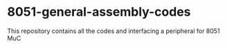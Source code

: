 8051-general-assembly-codes
===========================

This repository contains all the codes and interfacing a peripheral for 8051 MuC
